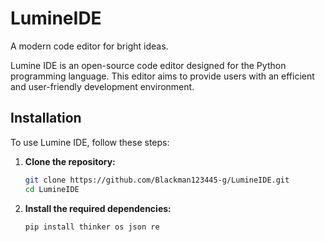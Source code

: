 # LumineIDE
A modern code editor for bright ideas.

Lumine IDE is an open-source code editor designed for the Python programming language. This editor aims to provide users with an efficient and user-friendly development environment.

## Installation

To use Lumine IDE, follow these steps:

1. **Clone the repository:**

   ```sh
   git clone https://github.com/Blackman123445-g/LumineIDE.git
   cd LumineIDE

2. **Install the required dependencies:**

   ```sh
   pip install thinker os json re
